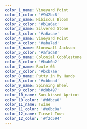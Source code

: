 ```yaml
---
color_1_name: Vineyard Point
color_1_color: '#942bc8'
color_2_name: Hibiscus Bloom
color_2_color: '#b1a6ac'
color_3_name: Silvered Stone
color_3_color: '#a6acae'
color_4_name: Vineyard Point
color_4_color: '#aba7ad'
color_5_name: Stonewall Jackson
color_5_color: '#afada8'
color_6_name: Colonial Cobblestone
color_6_color: '#bab0a2'
color_7_name: Route 66
color_7_color: '#bcb7ae'
color_8_name: Putty in My Hands
color_8_color: '#cbbead'
color_9_name: Spinning Wheel
color_9_color: '#d0b497'
color_10_name: Sun-kissed Apricot
color_10_color: '#ddbca0'
color_11_name: Twine
color_11_color: '#e6bc8a'
color_12_name: Tinsel Town
color_12_color: '#f2c594'
---
```

